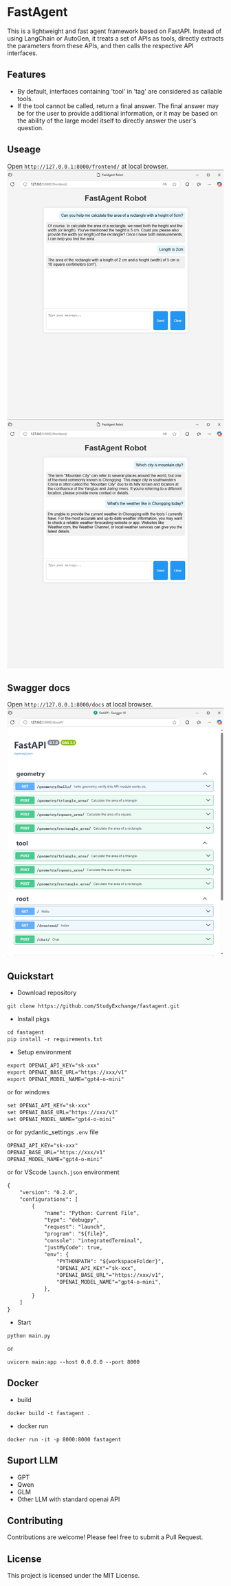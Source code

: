 # FastAgent
This is a lightweight and fast agent framework based on FastAPI. Instead of using LangChain or AutoGen, it treats a set of APIs as tools, directly extracts the parameters from these APIs, and then calls the respective API interfaces.


## Features
- By default, interfaces containing 'tool' in 'tag' are considered as callable tools.
- If the tool cannot be called, return a final answer. The final answer may be for the user to provide additional information, or it may be based on the ability of the large model itself to directly answer the user's question.


## Useage
Open ```http://127.0.0.1:8000/frontend/``` at local browser.
<img src="./assets/LLM call func.png">
<img src="./assets/LLM answer.png">


## Swagger docs
Open ```http://127.0.0.1:8000/docs``` at local browser.
<img src="./assets/SwaggerUI.png">


## Quickstart
- Download repository
```
git clone https://github.com/StudyExchange/fastagent.git
```

- Install pkgs
```
cd fastagent
pip install -r requirements.txt
```

- Setup environment
```
export OPENAI_API_KEY="sk-xxx"
export OPENAI_BASE_URL="https://xxx/v1"
export OPENAI_MODEL_NAME="gpt4-o-mini"
```
or for windows
```
set OPENAI_API_KEY="sk-xxx"
set OPENAI_BASE_URL="https://xxx/v1"
set OPENAI_MODEL_NAME="gpt4-o-mini"
```
or for pydantic_settings ```.env``` file
```
OPENAI_API_KEY="sk-xxx"
OPENAI_BASE_URL="https://xxx/v1"
OPENAI_MODEL_NAME="gpt4-o-mini"
```
or for VScode ```launch.json``` environment
```
{
    "version": "0.2.0",
    "configurations": [
        {
            "name": "Python: Current File",
            "type": "debugpy",
            "request": "launch",
            "program": "${file}",
            "console": "integratedTerminal",
            "justMyCode": true,
            "env": {
                "PYTHONPATH": "${workspaceFolder}",
                "OPENAI_API_KEY"="sk-xxx",
                "OPENAI_BASE_URL"="https://xxx/v1",
                "OPENAI_MODEL_NAME"="gpt4-o-mini",
            },
        }
    ]
}
```

- Start
```
python main.py
```
or
```
uvicorn main:app --host 0.0.0.0 --port 8000
```


## Docker
- build
```
docker build -t fastagent .
```

- docker run
```
docker run -it -p 8000:8000 fastagent
```

## Suport LLM
- GPT
- Qwen
- GLM
- Other LLM with standard openai API


## Contributing
Contributions are welcome! Please feel free to submit a Pull Request.


## License
This project is licensed under the MIT License.
